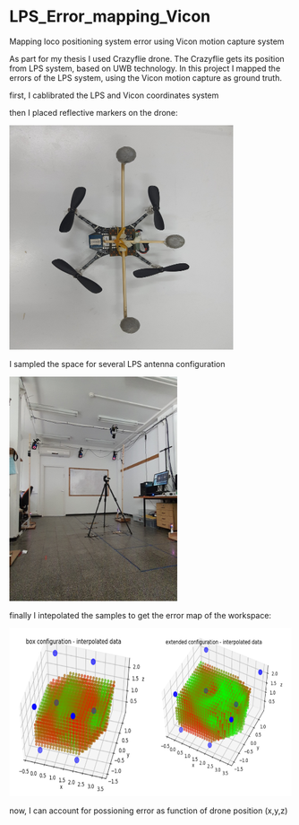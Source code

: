 # LPS_Error_mapping_Vicon
Mapping loco positioning system error using Vicon motion capture system

As part for my thesis I used Crazyflie drone.
The Crazyflie gets its position from LPS system, based on UWB technology.
In this project I mapped the errors of the LPS system, using the Vicon motion capture as ground truth.

first, I cablibrated the LPS and Vicon coordinates system

then I placed reflective markers on the drone:



 <img src="pictures/1.jpg" alt="alt text" width="400" height="400">


I sampled the space for several LPS antenna configuration

<img src="pictures/3.jpg" alt="alt text" width="300" height="400">


finally I intepolated the samples to get the error map of the workspace:

<img src="pictures/7.png" alt="alt text" width="600" height="300">


now, I can account for possioning error as function of drone position (x,y,z)
